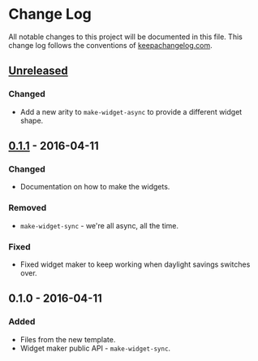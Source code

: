 # Change Log
All notable changes to this project will be documented in this file. This change log follows the conventions of [keepachangelog.com](http://keepachangelog.com/).

## [Unreleased][unreleased]
### Changed
- Add a new arity to `make-widget-async` to provide a different widget shape.

## [0.1.1] - 2016-04-11
### Changed
- Documentation on how to make the widgets.

### Removed
- `make-widget-sync` - we're all async, all the time.

### Fixed
- Fixed widget maker to keep working when daylight savings switches over.

## 0.1.0 - 2016-04-11
### Added
- Files from the new template.
- Widget maker public API - `make-widget-sync`.

[unreleased]: https://github.com/your-name/chronojob/compare/0.1.1...HEAD
[0.1.1]: https://github.com/your-name/chronojob/compare/0.1.0...0.1.1
